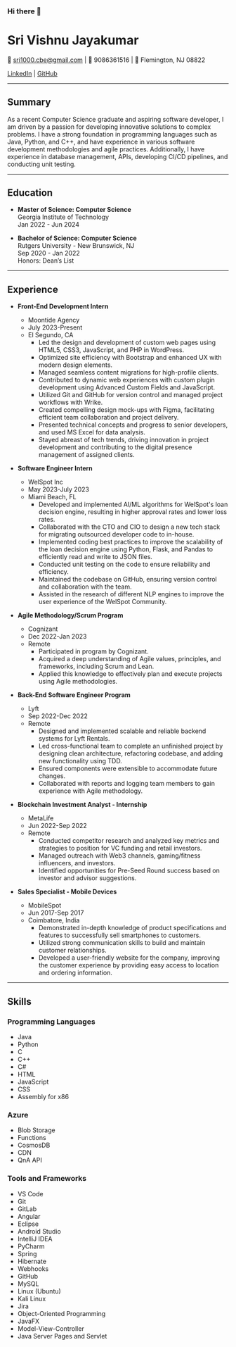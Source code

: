 ### Hi there 👋

# Sri Vishnu Jayakumar

📧 sri1000.cbe@gmail.com | 📱 9086361516 | 📍 Flemington, NJ 08822

[LinkedIn](https://www.linkedin.com/in/sri-vishnu-jayakumar-340788208/) | [GitHub](https://github.com/sree2344)

---

## Summary

As a recent Computer Science graduate and aspiring software developer, I am driven by a passion for developing innovative solutions to complex problems. I have a strong foundation in programming languages such as Java, Python, and C++, and have experience in various software development methodologies and agile practices. Additionally, I have experience in database management, APIs, developing CI/CD pipelines, and conducting unit testing.

---

## Education

- **Master of Science: Computer Science**\
  Georgia Institute of Technology\
  Jan 2022 - Jun 2024

- **Bachelor of Science: Computer Science**\
  Rutgers University - New Brunswick, NJ\
  Sep 2020 - Jan 2022\
  Honors: Dean’s List
---

## Experience

- **Front-End Development Intern**
  - Moontide Agency
  - July 2023-Present
  - El Segundo, CA
    - Led the design and development of custom web pages using HTML5, CSS3, JavaScript, and PHP in WordPress.
    - Optimized site efficiency with Bootstrap and enhanced UX with modern design elements.
    - Managed seamless content migrations for high-profile clients.
    - Contributed to dynamic web experiences with custom plugin development using Advanced Custom Fields and JavaScript.
    - Utilized Git and GitHub for version control and managed project workflows with Wrike.
    - Created compelling design mock-ups with Figma, facilitating efficient team collaboration and project delivery.
    - Presented technical concepts and progress to senior developers, and used MS Excel for data analysis.
    - Stayed abreast of tech trends, driving innovation in project development and contributing to the digital presence management of assigned clients.

- **Software Engineer Intern**
  - WelSpot Inc
  - May 2023-July 2023
  - Miami Beach, FL
    - Developed and implemented AI/ML algorithms for WelSpot's loan decision engine, resulting in higher approval rates and lower loss rates.
    - Collaborated with the CTO and CIO to design a new tech stack for migrating outsourced developer code to in-house.
    - Implemented coding best practices to improve the scalability of the loan decision engine using Python, Flask, and Pandas to efficiently read and write to JSON files.
    - Conducted unit testing on the code to ensure reliability and efficiency.
    - Maintained the codebase on GitHub, ensuring version control and collaboration with the team.
    - Assisted in the research of different NLP engines to improve the user experience of the WelSpot Community.

- **Agile Methodology/Scrum Program**
  - Cognizant
  - Dec 2022-Jan 2023
  - Remote
    - Participated in program by Cognizant.
    - Acquired a deep understanding of Agile values, principles, and frameworks, including Scrum and Lean.
    - Applied this knowledge to effectively plan and execute projects using Agile methodologies.

- **Back-End Software Engineer Program**
  - Lyft
  - Sep 2022-Dec 2022
  - Remote
    - Designed and implemented scalable and reliable backend systems for Lyft Rentals.
    - Led cross-functional team to complete an unfinished project by designing clean architecture, refactoring codebase, and adding new functionality using TDD.
    - Ensured components were extensible to accommodate future changes.
    - Collaborated with reports and logging team members to gain experience with Agile methodology.

- **Blockchain Investment Analyst - Internship**
  - MetaLife
  - Jun 2022-Sep 2022
  - Remote
    - Conducted competitor research and analyzed key metrics and strategies to position for VC funding and retail investors.
    - Managed outreach with Web3 channels, gaming/fitness influencers, and investors.
    - Identified opportunities for Pre-Seed Round success based on investor and advisor suggestions.

- **Sales Specialist - Mobile Devices**
  - MobileSpot
  - Jun 2017-Sep 2017
  - Coimbatore, India
    - Demonstrated in-depth knowledge of product specifications and features to successfully sell smartphones to customers.
    - Utilized strong communication skills to build and maintain customer relationships.
    - Developed a user-friendly website for the company, improving the customer experience by providing easy access to location and ordering information.
---

## Skills

### Programming Languages

- Java
- Python
- C
- C++
- C#
- HTML
- JavaScript
- CSS
- Assembly for x86

### Azure

- Blob Storage
- Functions
- CosmosDB
- CDN
- QnA API

### Tools and Frameworks

- VS Code
- Git
- GitLab
- Angular
- Eclipse
- Android Studio
- IntelliJ IDEA
- PyCharm
- Spring
- Hibernate
- Webhooks
- GitHub
- MySQL
- Linux (Ubuntu)
- Kali Linux
- Jira
- Object-Oriented Programming
- JavaFX
- Model-View-Controller
- Java Server Pages and Servlet
